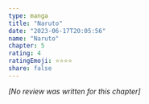 ```yaml
---
type: manga
title: "Naruto"
date: "2023-06-17T20:05:56"
name: "Naruto"
chapter: 5
rating: 4
ratingEmoji: ⭐️⭐️⭐️⭐️
share: false
---
```


_[No review was written for this chapter]_
